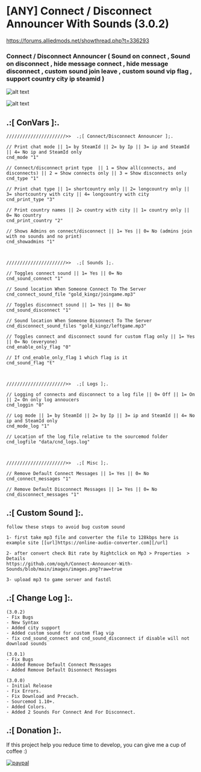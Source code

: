 # [ANY] Connect / Disconnect Announcer With Sounds (3.0.2)
https://forums.alliedmods.net/showthread.php?t=336293

### Connect / Disconnect Announcer ( Sound on connect , Sound on disconnect , hide message connect , hide message disconnect , custom sound join leave , custom sound vip flag , support country city ip steamid )

![alt text](https://github.com/oqyh/Connect-Announcer-With-Sounds/blob/main/images/connect.png?raw=true)

![alt text](https://github.com/oqyh/Connect-Announcer-With-Sounds/blob/main/images/disconnect.png?raw=true)


## .:[ ConVars ]:.
```
//////////////////////>>  .;[ Connect/Disconnect Announcer ];.

// Print chat mode || 1= by SteamId || 2= by Ip || 3= ip and SteamId || 4= No ip and SteamId only
cnd_mode "1"

// Connect/disconnect print type  || 1 = Show all(connects, and disconnects) || 2 = Show connects only || 3 = Show disconnects only
cnd_type "1"

// Print chat type || 1= shortcountry only || 2= longcountry only || 3= shortcountry with city || 4= longcountry with city
cnd_print_type "3"

// Print country names || 2= country with city || 1= country only || 0= No country
cnd_print_country "2"

// Shows Admins on connect/disconnect || 1= Yes || 0= No (admins join with no sounds and no print)
cnd_showadmins "1"



//////////////////////>>  .;[ Sounds ];.

// Toggles connect sound || 1= Yes || 0= No
cnd_sound_connect "1"

// Sound location When Someone Connect To The Server
cnd_connect_sound_file "gold_kingz/joingame.mp3"

// Toggles disconnect sound || 1= Yes || 0= No
cnd_sound_disconnect "1"

// Sound location When Someone Disonnect To The Server
cnd_disconnect_sound_files "gold_kingz/leftgame.mp3"

// Toggles connect and disconnect sound for custom flag only || 1= Yes || 0= No (everyone)
cnd_enable_only_flag "0"

// If cnd_enable_only_flag 1 which flag is it
cnd_sound_flag "t"



//////////////////////>>  .;[ Logs ];.

// Logging of connects and disconnect to a log file || 0= Off || 1= On || 2= On only log annoucers
cnd_loggin "0"

// Log mode || 1= by SteamId || 2= by Ip || 3= ip and SteamId || 4= No ip and SteamId only
cnd_mode_log "1"

// Location of the log file relative to the sourcemod folder
cnd_logfile "data/cnd_logs.log"



//////////////////////>>  .;[ Misc ];.

// Remove Default Connect Messages || 1= Yes || 0= No
cnd_connect_messages "1"

// Remove Default Disconnect Messages || 1= Yes || 0= No
cnd_disconnect_messages "1"
```


## .:[ Custom Sound ]:.
```
follow these steps to avoid bug custom sound

1- first take mp3 file and converter the file to 128kbps here is example site [[url]https://online-audio-converter.com][/url]

2- after convert check Bit rate by Rightclick on Mp3 > Properties  > Details 
https://github.com/oqyh/Connect-Announcer-With-Sounds/blob/main/images/images.png?raw=true

3- upload mp3 to game server and fastdl
```


## .:[ Change Log ]:.
```
(3.0.2)
- Fix Bugs
- New Syntax
- Added city support
- Added custom sound for custom flag vip
- fix cnd_sound_connect and cnd_sound_disconnect if disable will not download sounds

(3.0.1)
- Fix Bugs
- Added Remove Default Connect Messages
- Added Remove Default Disonnect Messages

(3.0.0)
- Initial Release
- Fix Errors.
- Fix Download and Precach.
- Sourcemod 1.10+.
- Added Colors.
- Added 2 Sounds For Connect And For Disconnect.
```

## .:[ Donation ]:.

If this project help you reduce time to develop, you can give me a cup of coffee :)

[![paypal](https://www.paypalobjects.com/en_US/i/btn/btn_donateCC_LG.gif)](https://paypal.me/oQYh)
